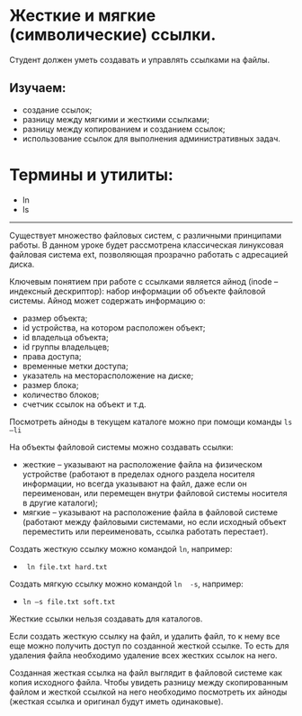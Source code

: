 # Жесткие и мягкие (символические) ссылки.

Студент должен уметь создавать и управлять ссылками на файлы.

## Изучаем:

- создание ссылок;
- разницу между мягкими и жесткими ссылками;
- разницу между копированием и созданием ссылок;
- использование ссылок для выполнения административных задач.

# Термины и утилиты:       

- ln
- ls

---

Существует множество файловых систем, с различными принципами работы. В данном уроке будет рассмотрена классическая линуксовая файловая система ext, позволяющая прозрачно работать с адресацией диска.

Ключевым понятием при работе с ссылками является айнод (inode – индексный дескриптор): набор информации об объекте файловой системы. Айнод может содержать информацию о:

- размер объекта;
- id устройства, на котором расположен объект;
- id владельца объекта;
- id группы владельцев;
- права доступа;
- временные метки доступа;
- указатель на месторасположение на диске;
- размер блока;
- количество блоков;
- счетчик ссылок на объект и т.д.

Посмотреть айноды в текущем каталоге можно при помощи команды `ls  –li`

На объекты файловой системы можно создавать ссылки:

- жесткие – указывают на расположение файла на физическом устройстве (работают в пределах одного раздела носителя информации, но всегда указывают на файл, даже если он переименован, или перемещен внутри файловой системы носителя в другие каталоги);
- мягкие – указывают на расположение файла в файловой системе (работают между файловыми системами, но если исходный объект переместить или переименовать, ссылка работать перестает).

Создать жесткую ссылку можно командой `ln`, например:

 - ` ln file.txt hard.txt`

Создать мягкую ссылку можно командой `ln  -s`, например:

- `ln –s file.txt soft.txt ` 

Жесткие ссылки нельзя создавать для каталогов.

Если создать жесткую ссылку на файл, и удалить файл, то к нему все еще можно получить доступ по созданной жесткой ссылке. То есть для удаления файла необходимо удаление всех жестких ссылок на него.

Созданная жесткая ссылка на файл выглядит в файловой системе как копия исходного файла. Чтобы увидеть разницу между скопированным файлом и жесткой ссылкой на него необходимо посмотреть их айноды (жесткая ссылка и оригинал будут иметь одинаковые).
